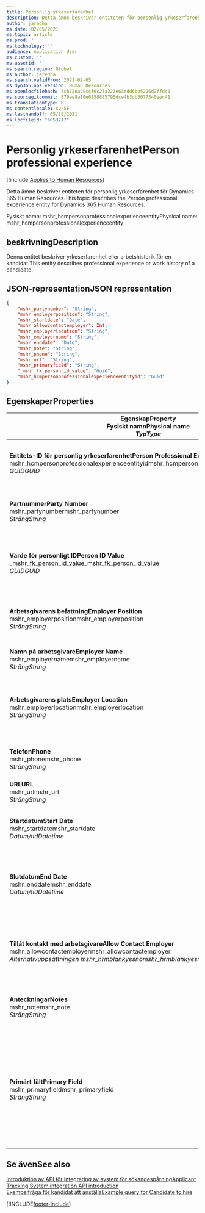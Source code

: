 ```yaml
---
title: Personlig yrkeserfarenhet
description: Detta ämne beskriver entiteten för personlig yrkeserfarenhet för Dynamics 365 Human Resources.
author: jaredha
ms.date: 02/05/2021
ms.topic: article
ms.prod: ''
ms.technology: ''
audience: Application User
ms.custom: ''
ms.assetid: ''
ms.search.region: Global
ms.author: jaredha
ms.search.validFrom: 2021-02-05
ms.dyn365.ops.version: Human Resources
ms.openlocfilehash: 7cb728a29ccf6c23a227e63edd6bb5226d2ffdd0
ms.sourcegitcommit: 879ee8a10e6158885795dce4b3db5077540eec41
ms.translationtype: HT
ms.contentlocale: sv-SE
ms.lasthandoff: 05/18/2021
ms.locfileid: "6053717"
---
```

# <a name="person-professional-experience"></a><span data-ttu-id="0ec06-103">Personlig yrkeserfarenhet</span><span class="sxs-lookup"><span data-stu-id="0ec06-103">Person professional experience</span></span>

[!include [Applies to Human Resources](../includes/applies-to-hr.md)]

<span data-ttu-id="0ec06-104">Detta ämne beskriver entiteten för personlig yrkeserfarenhet för Dynamics 365 Human Resources.</span><span class="sxs-lookup"><span data-stu-id="0ec06-104">This topic describes the Person professional experience entity for Dynamics 365 Human Resources.</span></span>

<span data-ttu-id="0ec06-105">Fysiskt namn: mshr_hcmpersonprofessionalexperienceentity</span><span class="sxs-lookup"><span data-stu-id="0ec06-105">Physical name: mshr_hcmpersonprofessionalexperienceentity</span></span>

## <a name="description"></a><span data-ttu-id="0ec06-106">beskrivning</span><span class="sxs-lookup"><span data-stu-id="0ec06-106">Description</span></span>

<span data-ttu-id="0ec06-107">Denna entitet beskriver yrkeserfarenhet eller arbetshistorik för en kandidat.</span><span class="sxs-lookup"><span data-stu-id="0ec06-107">This entity describes professional experience or work history of a candidate.</span></span>

## <a name="json-representation"></a><span data-ttu-id="0ec06-108">JSON-representation</span><span class="sxs-lookup"><span data-stu-id="0ec06-108">JSON representation</span></span>

```json
{
    "mshr_partynumber": "String",
    "mshr_employerposition": "String",
    "mshr_startdate": "Date",
    "mshr_allowcontactemployer": Int,
    "mshr_employerlocation": "String",
    "mshr_employername": "String",
    "mshr_enddate": "Date",
    "mshr_note": "String",
    "mshr_phone": "String",
    "mshr_url": "String",
    "mshr_primaryfield": "String",
    "_mshr_fk_person_id_value": "Guid",
    "mshr_hcmpersonprofessionalexperienceentityid": "Guid"
}
```

## <a name="properties"></a><span data-ttu-id="0ec06-109">Egenskaper</span><span class="sxs-lookup"><span data-stu-id="0ec06-109">Properties</span></span>

| <span data-ttu-id="0ec06-110">Egenskap</span><span class="sxs-lookup"><span data-stu-id="0ec06-110">Property</span></span><br><span data-ttu-id="0ec06-111">**Fysiskt namn**</span><span class="sxs-lookup"><span data-stu-id="0ec06-111">**Physical name**</span></span><br><span data-ttu-id="0ec06-112">**_Typ_**</span><span class="sxs-lookup"><span data-stu-id="0ec06-112">**_Type_**</span></span> | <span data-ttu-id="0ec06-113">Använd</span><span class="sxs-lookup"><span data-stu-id="0ec06-113">Use</span></span> | <span data-ttu-id="0ec06-114">beskrivning</span><span class="sxs-lookup"><span data-stu-id="0ec06-114">Description</span></span> |
| --- | --- | --- |
| <span data-ttu-id="0ec06-115">**Entitets-ID för personlig yrkeserfarenhet**</span><span class="sxs-lookup"><span data-stu-id="0ec06-115">**Person Professional Experience Entity ID**</span></span><br><span data-ttu-id="0ec06-116">mshr_hcmpersonprofessionalexperienceentityid</span><span class="sxs-lookup"><span data-stu-id="0ec06-116">mshr_hcmpersonprofessionalexperienceentityid</span></span><br><span data-ttu-id="0ec06-117">*GUID*</span><span class="sxs-lookup"><span data-stu-id="0ec06-117">*GUID*</span></span> | <span data-ttu-id="0ec06-118">Skrivskydd</span><span class="sxs-lookup"><span data-stu-id="0ec06-118">Read-only</span></span><br><span data-ttu-id="0ec06-119">Obligatoriskt</span><span class="sxs-lookup"><span data-stu-id="0ec06-119">Required</span></span> | <span data-ttu-id="0ec06-120">Systemgenererad, unik identifierare för entitetsposten.</span><span class="sxs-lookup"><span data-stu-id="0ec06-120">System-generated unique identifier for the entity record.</span></span> |
| <span data-ttu-id="0ec06-121">**Partnummer**</span><span class="sxs-lookup"><span data-stu-id="0ec06-121">**Party Number**</span></span><br><span data-ttu-id="0ec06-122">mshr_partynumber</span><span class="sxs-lookup"><span data-stu-id="0ec06-122">mshr_partynumber</span></span><br><span data-ttu-id="0ec06-123">*Sträng*</span><span class="sxs-lookup"><span data-stu-id="0ec06-123">*String*</span></span> | <span data-ttu-id="0ec06-124">Skrivskydd</span><span class="sxs-lookup"><span data-stu-id="0ec06-124">Read/write</span></span><br><span data-ttu-id="0ec06-125">Obligatoriskt</span><span class="sxs-lookup"><span data-stu-id="0ec06-125">Required</span></span> | <span data-ttu-id="0ec06-126">Unik identifierare för personens post för kandidaten.</span><span class="sxs-lookup"><span data-stu-id="0ec06-126">Unique identifier of the person record for the candidate.</span></span> |
| <span data-ttu-id="0ec06-127">**Värde för personligt ID**</span><span class="sxs-lookup"><span data-stu-id="0ec06-127">**Person ID Value**</span></span><br><span data-ttu-id="0ec06-128">_mshr_fk_person_id_value</span><span class="sxs-lookup"><span data-stu-id="0ec06-128">_mshr_fk_person_id_value</span></span><br><span data-ttu-id="0ec06-129">*GUID*</span><span class="sxs-lookup"><span data-stu-id="0ec06-129">*GUID*</span></span> | <span data-ttu-id="0ec06-130">Skrivskydd</span><span class="sxs-lookup"><span data-stu-id="0ec06-130">Read-only</span></span><br><span data-ttu-id="0ec06-131">Obligatoriskt</span><span class="sxs-lookup"><span data-stu-id="0ec06-131">Required</span></span><br><span data-ttu-id="0ec06-132">Sekundärnyckel: mshr_dirpersonentityid för mshr_dirpersonentity</span><span class="sxs-lookup"><span data-stu-id="0ec06-132">Foreign key: mshr_dirpersonentityid of mshr_dirpersonentity</span></span> | <span data-ttu-id="0ec06-133">Systemgenererad, unik identifierare för entitetsposten för person.</span><span class="sxs-lookup"><span data-stu-id="0ec06-133">System-generated unique identifier of the person entity record.</span></span> |
| <span data-ttu-id="0ec06-134">**Arbetsgivarens befattning**</span><span class="sxs-lookup"><span data-stu-id="0ec06-134">**Employer Position**</span></span><br><span data-ttu-id="0ec06-135">mshr_employerposition</span><span class="sxs-lookup"><span data-stu-id="0ec06-135">mshr_employerposition</span></span><br><span data-ttu-id="0ec06-136">*Sträng*</span><span class="sxs-lookup"><span data-stu-id="0ec06-136">*String*</span></span> | <span data-ttu-id="0ec06-137">Skrivskydd</span><span class="sxs-lookup"><span data-stu-id="0ec06-137">Read/write</span></span><br><span data-ttu-id="0ec06-138">Obligatoriskt</span><span class="sxs-lookup"><span data-stu-id="0ec06-138">Required</span></span> | <span data-ttu-id="0ec06-139">Befattningstitel för kandidaten när han eller hon är under anställning.</span><span class="sxs-lookup"><span data-stu-id="0ec06-139">The position title held by the candidate while under employment.</span></span> |
| <span data-ttu-id="0ec06-140">**Namn på arbetsgivare**</span><span class="sxs-lookup"><span data-stu-id="0ec06-140">**Employer Name**</span></span><br><span data-ttu-id="0ec06-141">mshr_employername</span><span class="sxs-lookup"><span data-stu-id="0ec06-141">mshr_employername</span></span><br><span data-ttu-id="0ec06-142">*Sträng*</span><span class="sxs-lookup"><span data-stu-id="0ec06-142">*String*</span></span> | <span data-ttu-id="0ec06-143">Skrivskydd</span><span class="sxs-lookup"><span data-stu-id="0ec06-143">Read/write</span></span><br><span data-ttu-id="0ec06-144">Obligatoriskt</span><span class="sxs-lookup"><span data-stu-id="0ec06-144">Required</span></span> | <span data-ttu-id="0ec06-145">Namnet på arbetsgivaren.</span><span class="sxs-lookup"><span data-stu-id="0ec06-145">The name of the employer.</span></span> |
| <span data-ttu-id="0ec06-146">**Arbetsgivarens plats**</span><span class="sxs-lookup"><span data-stu-id="0ec06-146">**Employer Location**</span></span><br><span data-ttu-id="0ec06-147">mshr_employerlocation</span><span class="sxs-lookup"><span data-stu-id="0ec06-147">mshr_employerlocation</span></span><br><span data-ttu-id="0ec06-148">*Sträng*</span><span class="sxs-lookup"><span data-stu-id="0ec06-148">*String*</span></span> | <span data-ttu-id="0ec06-149">Skrivskydd</span><span class="sxs-lookup"><span data-stu-id="0ec06-149">Read/write</span></span><br><span data-ttu-id="0ec06-150">Valfritt</span><span class="sxs-lookup"><span data-stu-id="0ec06-150">Optional</span></span> | <span data-ttu-id="0ec06-151">Arbetsgivarens plats.</span><span class="sxs-lookup"><span data-stu-id="0ec06-151">The employer’s location.</span></span> <span data-ttu-id="0ec06-152">Maxlängd = 60.</span><span class="sxs-lookup"><span data-stu-id="0ec06-152">Max length: 60.</span></span> <span data-ttu-id="0ec06-153">Inget specifikt format har definierats eller krävs.</span><span class="sxs-lookup"><span data-stu-id="0ec06-153">No specific format defined or required.</span></span> |
| <span data-ttu-id="0ec06-154">**Telefon**</span><span class="sxs-lookup"><span data-stu-id="0ec06-154">**Phone**</span></span><br><span data-ttu-id="0ec06-155">mshr_phone</span><span class="sxs-lookup"><span data-stu-id="0ec06-155">mshr_phone</span></span><br><span data-ttu-id="0ec06-156">*Sträng*</span><span class="sxs-lookup"><span data-stu-id="0ec06-156">*String*</span></span> | <span data-ttu-id="0ec06-157">Skrivskydd</span><span class="sxs-lookup"><span data-stu-id="0ec06-157">Read/write</span></span><br><span data-ttu-id="0ec06-158">Valfritt</span><span class="sxs-lookup"><span data-stu-id="0ec06-158">Optional</span></span> | <span data-ttu-id="0ec06-159">Arbetsgivarens telefonnummer.</span><span class="sxs-lookup"><span data-stu-id="0ec06-159">The employer’s phone number.</span></span> |
| <span data-ttu-id="0ec06-160">**URL**</span><span class="sxs-lookup"><span data-stu-id="0ec06-160">**URL**</span></span><br><span data-ttu-id="0ec06-161">mshr_url</span><span class="sxs-lookup"><span data-stu-id="0ec06-161">mshr_url</span></span><br><span data-ttu-id="0ec06-162">*Sträng*</span><span class="sxs-lookup"><span data-stu-id="0ec06-162">*String*</span></span> | <span data-ttu-id="0ec06-163">Skrivskydd</span><span class="sxs-lookup"><span data-stu-id="0ec06-163">Read/write</span></span><br><span data-ttu-id="0ec06-164">Valfritt</span><span class="sxs-lookup"><span data-stu-id="0ec06-164">Optional</span></span> | <span data-ttu-id="0ec06-165">Webbadressen (URL) till arbetsgivarens webbplats.</span><span class="sxs-lookup"><span data-stu-id="0ec06-165">The URL of the employer’s website.</span></span> |
| <span data-ttu-id="0ec06-166">**Startdatum**</span><span class="sxs-lookup"><span data-stu-id="0ec06-166">**Start Date**</span></span><br><span data-ttu-id="0ec06-167">mshr_startdate</span><span class="sxs-lookup"><span data-stu-id="0ec06-167">mshr_startdate</span></span><br><span data-ttu-id="0ec06-168">*Datum/tid*</span><span class="sxs-lookup"><span data-stu-id="0ec06-168">*Datetime*</span></span> | <span data-ttu-id="0ec06-169">Skrivskydd</span><span class="sxs-lookup"><span data-stu-id="0ec06-169">Read/write</span></span><br><span data-ttu-id="0ec06-170">Obligatoriskt</span><span class="sxs-lookup"><span data-stu-id="0ec06-170">Required</span></span> | <span data-ttu-id="0ec06-171">Startdatumet för kandidatens anställning.</span><span class="sxs-lookup"><span data-stu-id="0ec06-171">The start date of the candidate’s employment.</span></span> |
| <span data-ttu-id="0ec06-172">**Slutdatum**</span><span class="sxs-lookup"><span data-stu-id="0ec06-172">**End Date**</span></span><br><span data-ttu-id="0ec06-173">mshr_enddate</span><span class="sxs-lookup"><span data-stu-id="0ec06-173">mshr_enddate</span></span><br><span data-ttu-id="0ec06-174">*Datum/tid*</span><span class="sxs-lookup"><span data-stu-id="0ec06-174">*Datetime*</span></span> | <span data-ttu-id="0ec06-175">Skrivskydd</span><span class="sxs-lookup"><span data-stu-id="0ec06-175">Read/write</span></span><br><span data-ttu-id="0ec06-176">Valfritt</span><span class="sxs-lookup"><span data-stu-id="0ec06-176">Optional</span></span> | <span data-ttu-id="0ec06-177">Slutdatumet för kandidatens anställning, eller null om kandidaten fortfarande är anställd här.</span><span class="sxs-lookup"><span data-stu-id="0ec06-177">The end date of the candidate’s employment, or null if the candidate is still employed here.</span></span> |
| <span data-ttu-id="0ec06-178">**Tillåt kontakt med arbetsgivare**</span><span class="sxs-lookup"><span data-stu-id="0ec06-178">**Allow Contact Employer**</span></span><br><span data-ttu-id="0ec06-179">mshr_allowcontactemployer</span><span class="sxs-lookup"><span data-stu-id="0ec06-179">mshr_allowcontactemployer</span></span><br><span data-ttu-id="0ec06-180">*Alternativuppsättningen mshr_hrmblankyesno*</span><span class="sxs-lookup"><span data-stu-id="0ec06-180">*mshr_hrmblankyesno option set*</span></span> | <span data-ttu-id="0ec06-181">Skrivskydd</span><span class="sxs-lookup"><span data-stu-id="0ec06-181">Read/write</span></span><br><span data-ttu-id="0ec06-182">Valfritt</span><span class="sxs-lookup"><span data-stu-id="0ec06-182">Optional</span></span> | <span data-ttu-id="0ec06-183">Anger om kandidaten tillåter att den föregående arbetsgivaren kontaktas.</span><span class="sxs-lookup"><span data-stu-id="0ec06-183">Signifies whether the candidate allows contacting the previous employer.</span></span> |
| <span data-ttu-id="0ec06-184">**Anteckningar**</span><span class="sxs-lookup"><span data-stu-id="0ec06-184">**Notes**</span></span><br><span data-ttu-id="0ec06-185">mshr_note</span><span class="sxs-lookup"><span data-stu-id="0ec06-185">mshr_note</span></span><br><span data-ttu-id="0ec06-186">*Sträng*</span><span class="sxs-lookup"><span data-stu-id="0ec06-186">*String*</span></span> | <span data-ttu-id="0ec06-187">Skrivskydd</span><span class="sxs-lookup"><span data-stu-id="0ec06-187">Read/write</span></span><br><span data-ttu-id="0ec06-188">Valfritt</span><span class="sxs-lookup"><span data-stu-id="0ec06-188">Optional</span></span> | <span data-ttu-id="0ec06-189">Anteckningar att användas av rekryterare eller anställande chef.</span><span class="sxs-lookup"><span data-stu-id="0ec06-189">Notes for use by the recruiter or hiring manager.</span></span> |
| <span data-ttu-id="0ec06-190">**Primärt fält**</span><span class="sxs-lookup"><span data-stu-id="0ec06-190">**Primary Field**</span></span><br><span data-ttu-id="0ec06-191">mshr_primaryfield</span><span class="sxs-lookup"><span data-stu-id="0ec06-191">mshr_primaryfield</span></span><br><span data-ttu-id="0ec06-192">*Sträng*</span><span class="sxs-lookup"><span data-stu-id="0ec06-192">*String*</span></span> | <span data-ttu-id="0ec06-193">Skrivskydd</span><span class="sxs-lookup"><span data-stu-id="0ec06-193">Read-only</span></span><br><span data-ttu-id="0ec06-194">Obligatoriskt</span><span class="sxs-lookup"><span data-stu-id="0ec06-194">Required</span></span> | <span data-ttu-id="0ec06-195">Fält som används som primär identifierare för entitetsposten.</span><span class="sxs-lookup"><span data-stu-id="0ec06-195">Field used as a primary identifier of the entity record.</span></span> <span data-ttu-id="0ec06-196">Kombination av partnummer, startdatum, arbetsgivarens befattning och arbetsgivarens namn.</span><span class="sxs-lookup"><span data-stu-id="0ec06-196">Combination of party number, start date, employer position, and employer name.</span></span> |

## <a name="see-also"></a><span data-ttu-id="0ec06-197">Se även</span><span class="sxs-lookup"><span data-stu-id="0ec06-197">See also</span></span>

[<span data-ttu-id="0ec06-198">Introduktion av API för integrering av system för sökandespårning</span><span class="sxs-lookup"><span data-stu-id="0ec06-198">Applicant Tracking System integration API introduction</span></span>](hr-admin-integration-ats-api-introduction.md)<br>
[<span data-ttu-id="0ec06-199">Exempelfråga för kandidat att anställa</span><span class="sxs-lookup"><span data-stu-id="0ec06-199">Example query for Candidate to hire</span></span>](hr-admin-integration-ats-api-candidate-to-hire-example-query.md)



[!INCLUDE[footer-include](../includes/footer-banner.md)]